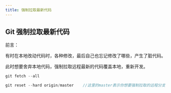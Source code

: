 ```yaml
---
title: 强制拉取最新代码
---
```




## Git 强制拉取最新代码

前言：

有时在本地改动代码时，各种修改，最后自己也忘记修改了哪些，产生了脏代码。

此时想要舍弃本地代码，强制拉取远程最新的代码覆盖本地，重新开发。

```javascript
git fetch --all
```

```javascript
git reset --hard origin/master    //这里的master表示你想要强制拉取的远程分支
```


